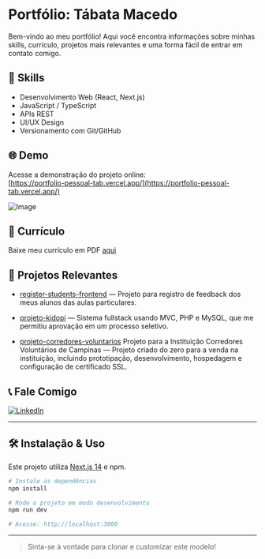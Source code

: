 # Portfólio: Tábata Macedo

Bem-vindo ao meu portfólio! Aqui você encontra informações sobre minhas skills, currículo, projetos mais relevantes e uma forma fácil de entrar em contato comigo.

## 🚀 Skills

- Desenvolvimento Web (React, Next.js)
- JavaScript / TypeScript
- APIs REST
- UI/UX Design
- Versionamento com Git/GitHub

## 🌐 Demo

Acesse a demonstração do projeto online:  
[https://portfolio-pessoal-tab.vercel.app/](https://portfolio-pessoal-tab.vercel.app/)

![Image](https://github.com/user-attachments/assets/ee0526a2-5409-4c92-9a9b-1fec6b1928f3)

## 📄 Currículo

Baixe meu currículo em PDF [aqui](./curriculo_tabata_macedo.pdf)

## 💼 Projetos Relevantes

- [register-students-frontend](https://github.com/TabsMacedo/register-students-frontend) — Projeto para registro de feedback dos meus alunos das aulas particulares.

- [projeto-kidopi](https://github.com/TabsMacedo/projeto-kidopi) — Sistema fullstack usando MVC, PHP e MySQL, que me permitiu aprovação em um processo seletivo.

- [projeto-corredores-voluntarios](https://github.com/TabsMacedo/projeto-corvo) Projeto para a Instituição Corredores Voluntários de Campinas — Projeto criado do zero para a venda na instituição, incluindo prototipação, desenvolvimento, hospedagem e configuração de certificado SSL.

## 📞 Fale Comigo

[![LinkedIn](https://img.shields.io/badge/-LinkedIn-blue?style=flat-square&logo=linkedin&logoColor=white)](https://www.linkedin.com/in/t%C3%A1bata-macedo-2b7212243/)

---

## 🛠️ Instalação & Uso

Este projeto utiliza [Next.js 14](https://nextjs.org/) e npm.

```bash
# Instale as dependências
npm install

# Rode o projeto em modo desenvolvimento
npm run dev

# Acesse: http://localhost:3000
```

---

> Sinta-se à vontade para clonar e customizar este modelo!
